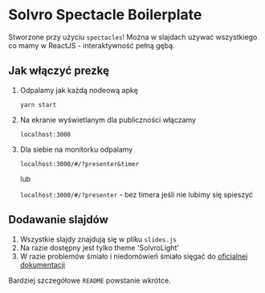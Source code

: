 # Solvro Spectacle Boilerplate
Stworzone przy użyciu `spectacles`!
Można w slajdach używać wszystkiego co mamy w ReactJS - interaktywność pełną gębą.

## Jak włączyć prezkę
1. Odpalamy jak każdą nodeową apkę

    `yarn start`

2. Na ekranie wyświetlanym dla publiczności włączamy

    `localhost:3000`

3. Dla siebie na monitorku odpalamy

    `localhost:3000/#/?presenter&timer`
    
    lub 
    
    `localhost:3000/#/?presenter` - bez timera jeśli nie lubimy się spieszyć
    
## Dodawanie slajdów
1. Wszystkie slajdy znajdują się w pliku `slides.js`
2. Na razie dostępny jest tylko theme 'SolvroLight'
3. W razie problemów śmiało i niedomówień śmiało sięgać do [oficjalnej dokumentacji](https://github.com/FormidableLabs/spectacle)

Bardziej szczegółowe `README` powstanie wkrótce.